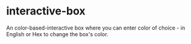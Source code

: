 # interactive-box
An color-based-interactive box where you can enter color of choice - in English or Hex to change the box's color.
